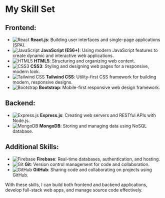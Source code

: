 # My Skill Set

## Frontend:
- ![React](https://img.icons8.com/color/48/000000/react.png) **React.js**: Building user interfaces and single-page applications (SPA).
- ![JavaScript](https://img.icons8.com/color/48/000000/javascript.png) **JavaScript (ES6+)**: Using modern JavaScript features to create dynamic and interactive web applications.
- ![HTML5](https://img.icons8.com/color/48/000000/html-5.png) **HTML5**: Structuring and organizing web content.
- ![CSS3](https://img.icons8.com/color/48/000000/css3.png) **CSS3**: Styling and designing web pages for a responsive, modern look.
- ![Tailwind CSS](https://img.icons8.com/color/48/000000/tailwindcss.png) **Tailwind CSS**: Utility-first CSS framework for building modern, responsive designs.
- ![Bootstrap](https://img.icons8.com/color/48/000000/bootstrap.png) **Bootstrap**: Mobile-first responsive web design framework.

## Backend:
- ![Express.js](https://img.icons8.com/color/48/000000/express.png) **Express.js**: Creating web servers and RESTful APIs with Node.js.
- ![MongoDB](https://img.icons8.com/color/48/000000/mongodb.png) **MongoDB**: Storing and managing data using NoSQL database.

## Additional Skills:
- ![Firebase](https://img.icons8.com/color/48/000000/firebase.png) **Firebase**: Real-time databases, authentication, and hosting.
- ![Git](https://img.icons8.com/color/48/000000/git.png) **Git**: Version control management for code and collaboration.
- ![GitHub](https://img.icons8.com/color/48/000000/github.png) **GitHub**: Sharing code and collaborating on projects using GitHub.

With these skills, I can build both frontend and backend applications, develop full-stack web apps, and manage source code effectively.
